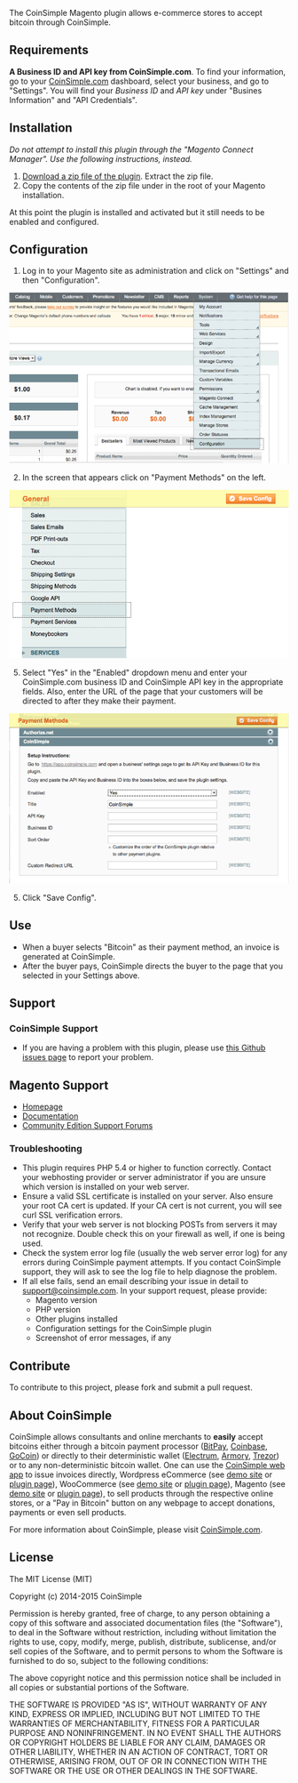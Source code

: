 
The CoinSimple Magento plugin allows e-commerce stores to accept bitcoin through CoinSimple.

<!--more-->

## Requirements

**A Business ID and API key from CoinSimple.com**. To find your information, go to your [CoinSimple.com](http://coinsimple.com) dashboard, select your business, and go to "Settings". You will find your *Business ID* and *API key* under "Busines Information" and "API Credentials".

## Installation

*Do not attempt to install this plugin through the "Magento Connect Manager". Use the following instructions, instead.*

1. [Download a zip file of the plugin](https://github.com/coinsimple/coinsimple-magento/archive/v1.zip). Extract the zip file.
2. Copy the contents of the zip file under in the root of your Magento installation.

At this point the plugin is installed and activated but it still needs to be enabled and configured.

## Configuration

1. Log in to your Magento site as administration and click on "Settings" and then "Configuration".

  ![Select "Settings" and then "Configuration"](/media/magento/magento-plugin-settings-configuration.png)

2. In the screen that appears click on "Payment Methods" on the left.

  ![Click on "Payment Methods"](/media/magento/magento-plugin-settings-configuration-payment_methods.png)

5. Select "Yes" in the "Enabled" dropdown menu and enter your CoinSimple.com business ID and CoinSimple API key in the appropriate fields. Also, enter the URL of the page that your customers will be directed to after they make their payment.

  ![Business ID, API key and callback URL](/media/magento/magento-plugin-settings-configuration-payment_methods-coinsimple.png)

5. Click "Save Config".

## Use

- When a buyer selects "Bitcoin" as their payment method, an invoice is generated at CoinSimple.
- After the buyer pays, CoinSimple directs the buyer to the page that you selected in your Settings above.

## Support

### CoinSimple Support

* If you are having a problem with this plugin, please use [this Github issues page](https://github.com/coinsimple/coinsimple-magento/issues) to report your problem.

## Magento Support

* [Homepage](http://magento.com)
* [Documentation](http://docs.magentocommerce.com)
* [Community Edition Support Forums](https://www.magentocommerce.com/support/ce/)

### Troubleshooting

* This plugin requires PHP 5.4 or higher to function correctly. Contact your webhosting provider or server administrator if you are unsure which version is installed on your web server.
* Ensure a valid SSL certificate is installed on your server. Also ensure your root CA cert is updated. If your CA cert is not current, you will see curl SSL verification errors.
* Verify that your web server is not blocking POSTs from servers it may not recognize. Double check this on your firewall as well, if one is being used.
* Check the system error log file (usually the web server error log) for any errors during CoinSimple payment attempts. If you contact CoinSimple support, they will ask to see the log file to help diagnose the problem.
* If all else fails, send an email describing your issue in detail to [support@coinsimple.com](mailto:support@coinsimple.com). In your support request, please provide:
	* Magento version
	* PHP version
	* Other plugins installed
	* Configuration settings for the CoinSimple plugin
	* Screenshot of error messages, if any


## Contribute

To contribute to this project, please fork and submit a pull request.


## About CoinSimple

CoinSimple allows consultants and online merchants to **easily** accept bitcoins either through a bitcoin payment processor ([BitPay](http://bitpay.com), [Coinbase](http://coinbase.com), [GoCoin](http://gocoin.com)) or directly to their deterministic wallet ([Electrum](http://electrum.org), [Armory](http://bitcoinarmory.com), [Trezor](http://www.bitcointrezor.com/)) or to any non-deterministic bitcoin wallet. One can use the [CoinSimple web app](https://coinsimple.com) to issue invoices directly, Wordpress eCommerce (see [demo site](http://wordpress.coinsimple.com) or [plugin page](https://github.com/coinsimple/coinsimple-wpecommerce)), WooCommerce (see [demo site](http://woocommerce.coinsimple.com) or [plugin page](https://github.com/coinsimple/coinsimple-woocommerce)), Magento (see [demo site](http://magento.coinsimple.com) or [plugin page](https://github.com/coinsimple/coinsimple-magento)), to sell products through the respective online stores, or a "Pay in Bitcoin" button on any webpage to accept donations, payments or even sell products.

For more information about CoinSimple, please visit [CoinSimple.com](https://coinsimple.com).


## License

The MIT License (MIT)

Copyright (c) 2014-2015 CoinSimple

Permission is hereby granted, free of charge, to any person obtaining a copy of this software and associated documentation files (the "Software"), to deal in the Software without restriction, including without limitation the rights to use, copy, modify, merge, publish, distribute, sublicense, and/or sell copies of the Software, and to permit persons to whom the Software is furnished to do so, subject to the following conditions:

The above copyright notice and this permission notice shall be included in all copies or substantial portions of the Software.

THE SOFTWARE IS PROVIDED "AS IS", WITHOUT WARRANTY OF ANY KIND, EXPRESS OR IMPLIED, INCLUDING BUT NOT LIMITED TO THE WARRANTIES OF MERCHANTABILITY, FITNESS FOR A PARTICULAR PURPOSE AND NONINFRINGEMENT. IN NO EVENT SHALL THE AUTHORS OR COPYRIGHT HOLDERS BE LIABLE FOR ANY CLAIM, DAMAGES OR OTHER LIABILITY, WHETHER IN AN ACTION OF CONTRACT, TORT OR OTHERWISE, ARISING FROM, OUT OF OR IN CONNECTION WITH THE SOFTWARE OR THE USE OR OTHER DEALINGS IN THE SOFTWARE.
